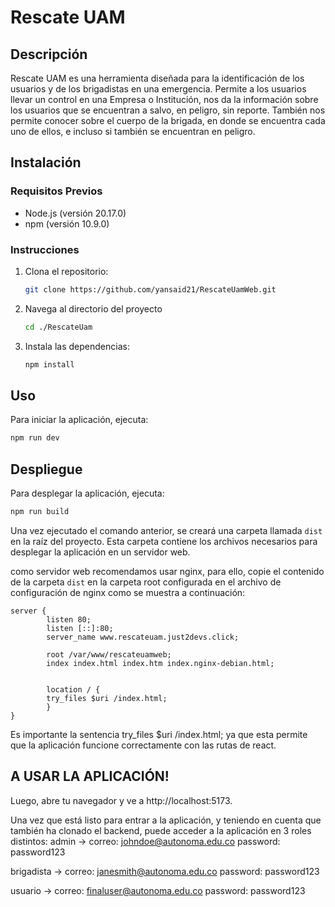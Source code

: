  # Rescate UAM

## Descripción
Rescate UAM es una herramienta diseñada para la identificación de los usuarios y de los brigadistas en una emergencia. Permite a los usuarios llevar un control en una Empresa o Institución, nos da la información sobre los usuarios que se encuentran a salvo, en peligro, sin reporte. También nos permite conocer sobre el cuerpo de la brigada, en donde se encuentra cada uno de ellos, e incluso si también se encuentran en peligro.

## Instalación

### Requisitos Previos
- Node.js (versión 20.17.0)
- npm (versión 10.9.0)

### Instrucciones
1. Clona el repositorio:
   ```bash
   git clone https://github.com/yansaid21/RescateUamWeb.git

2. Navega al directorio del proyecto
   ```bash
   cd ./RescateUam
3. Instala las dependencias:
   ```bash
   npm install 
## Uso
Para iniciar la aplicación, ejecuta:
   ```bash
   npm run dev
```

## Despliegue 

Para desplegar la aplicación, ejecuta:
   ```bash
   npm run build
 ```

Una vez ejecutado el comando anterior, se creará una carpeta llamada `dist` en la raíz del proyecto. Esta carpeta contiene los archivos necesarios para desplegar la aplicación en un servidor web.

como servidor web recomendamos usar nginx, para ello, copie el contenido de la carpeta `dist` en la carpeta root configurada en el archivo de configuración de nginx como se muestra a continuación:

```nginx
server {
        listen 80;
        listen [::]:80;
        server_name www.rescateuam.just2devs.click;

        root /var/www/rescateuamweb;
        index index.html index.htm index.nginx-debian.html;


        location / {
		try_files $uri /index.html;
        }
}
```

Es importante la sentencia try_files $uri /index.html; ya que esta permite que la aplicación funcione correctamente con las rutas de react.

## A USAR LA APLICACIÓN!
Luego, abre tu navegador y ve a http://localhost:5173.

Una vez que está listo para entrar a la aplicación, y teniendo en cuenta que también ha clonado el backend, puede acceder a la aplicación en 3 roles distintos:
 admin ->
 correo: johndoe@autonoma.edu.co
 password: password123
 
 brigadista ->
 correo: janesmith@autonoma.edu.co
 password: password123

 usuario ->
 correo: finaluser@autonoma.edu.co
 password: password123

